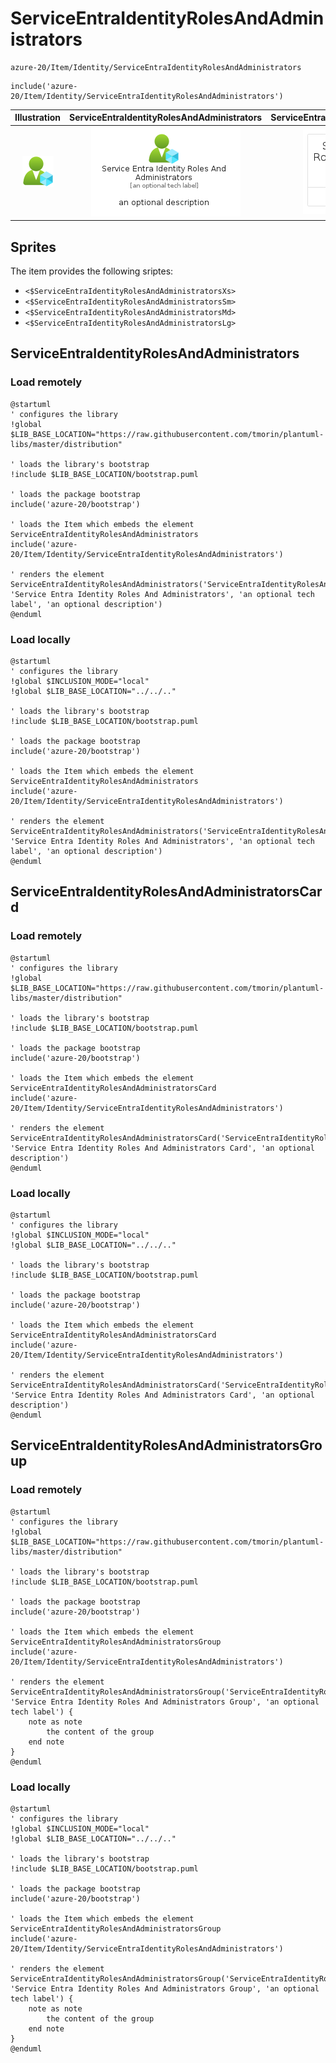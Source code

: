 # ServiceEntraIdentityRolesAndAdministrators


```text
azure-20/Item/Identity/ServiceEntraIdentityRolesAndAdministrators
```

```text
include('azure-20/Item/Identity/ServiceEntraIdentityRolesAndAdministrators')
```



| Illustration | ServiceEntraIdentityRolesAndAdministrators | ServiceEntraIdentityRolesAndAdministratorsCard | ServiceEntraIdentityRolesAndAdministratorsGroup |
| :---: | :---: | :---: | :---: |
| ![illustration for Illustration](../../../azure-20/Item/Identity/ServiceEntraIdentityRolesAndAdministrators.png) | ![illustration for ServiceEntraIdentityRolesAndAdministrators](../../../azure-20/Item/Identity/ServiceEntraIdentityRolesAndAdministrators.Local.png) | ![illustration for ServiceEntraIdentityRolesAndAdministratorsCard](../../../azure-20/Item/Identity/ServiceEntraIdentityRolesAndAdministratorsCard.Local.png) | ![illustration for ServiceEntraIdentityRolesAndAdministratorsGroup](../../../azure-20/Item/Identity/ServiceEntraIdentityRolesAndAdministratorsGroup.Local.png) |



## Sprites
The item provides the following sriptes:

- `<$ServiceEntraIdentityRolesAndAdministratorsXs>`
- `<$ServiceEntraIdentityRolesAndAdministratorsSm>`
- `<$ServiceEntraIdentityRolesAndAdministratorsMd>`
- `<$ServiceEntraIdentityRolesAndAdministratorsLg>`





## ServiceEntraIdentityRolesAndAdministrators

### Load remotely
```plantuml
@startuml
' configures the library
!global $LIB_BASE_LOCATION="https://raw.githubusercontent.com/tmorin/plantuml-libs/master/distribution"

' loads the library's bootstrap
!include $LIB_BASE_LOCATION/bootstrap.puml

' loads the package bootstrap
include('azure-20/bootstrap')

' loads the Item which embeds the element ServiceEntraIdentityRolesAndAdministrators
include('azure-20/Item/Identity/ServiceEntraIdentityRolesAndAdministrators')

' renders the element
ServiceEntraIdentityRolesAndAdministrators('ServiceEntraIdentityRolesAndAdministrators', 'Service Entra Identity Roles And Administrators', 'an optional tech label', 'an optional description')
@enduml
```

### Load locally
```plantuml
@startuml
' configures the library
!global $INCLUSION_MODE="local"
!global $LIB_BASE_LOCATION="../../.."

' loads the library's bootstrap
!include $LIB_BASE_LOCATION/bootstrap.puml

' loads the package bootstrap
include('azure-20/bootstrap')

' loads the Item which embeds the element ServiceEntraIdentityRolesAndAdministrators
include('azure-20/Item/Identity/ServiceEntraIdentityRolesAndAdministrators')

' renders the element
ServiceEntraIdentityRolesAndAdministrators('ServiceEntraIdentityRolesAndAdministrators', 'Service Entra Identity Roles And Administrators', 'an optional tech label', 'an optional description')
@enduml
```

## ServiceEntraIdentityRolesAndAdministratorsCard

### Load remotely
```plantuml
@startuml
' configures the library
!global $LIB_BASE_LOCATION="https://raw.githubusercontent.com/tmorin/plantuml-libs/master/distribution"

' loads the library's bootstrap
!include $LIB_BASE_LOCATION/bootstrap.puml

' loads the package bootstrap
include('azure-20/bootstrap')

' loads the Item which embeds the element ServiceEntraIdentityRolesAndAdministratorsCard
include('azure-20/Item/Identity/ServiceEntraIdentityRolesAndAdministrators')

' renders the element
ServiceEntraIdentityRolesAndAdministratorsCard('ServiceEntraIdentityRolesAndAdministratorsCard', 'Service Entra Identity Roles And Administrators Card', 'an optional description')
@enduml
```

### Load locally
```plantuml
@startuml
' configures the library
!global $INCLUSION_MODE="local"
!global $LIB_BASE_LOCATION="../../.."

' loads the library's bootstrap
!include $LIB_BASE_LOCATION/bootstrap.puml

' loads the package bootstrap
include('azure-20/bootstrap')

' loads the Item which embeds the element ServiceEntraIdentityRolesAndAdministratorsCard
include('azure-20/Item/Identity/ServiceEntraIdentityRolesAndAdministrators')

' renders the element
ServiceEntraIdentityRolesAndAdministratorsCard('ServiceEntraIdentityRolesAndAdministratorsCard', 'Service Entra Identity Roles And Administrators Card', 'an optional description')
@enduml
```

## ServiceEntraIdentityRolesAndAdministratorsGroup

### Load remotely
```plantuml
@startuml
' configures the library
!global $LIB_BASE_LOCATION="https://raw.githubusercontent.com/tmorin/plantuml-libs/master/distribution"

' loads the library's bootstrap
!include $LIB_BASE_LOCATION/bootstrap.puml

' loads the package bootstrap
include('azure-20/bootstrap')

' loads the Item which embeds the element ServiceEntraIdentityRolesAndAdministratorsGroup
include('azure-20/Item/Identity/ServiceEntraIdentityRolesAndAdministrators')

' renders the element
ServiceEntraIdentityRolesAndAdministratorsGroup('ServiceEntraIdentityRolesAndAdministratorsGroup', 'Service Entra Identity Roles And Administrators Group', 'an optional tech label') {
    note as note
        the content of the group
    end note
}
@enduml
```

### Load locally
```plantuml
@startuml
' configures the library
!global $INCLUSION_MODE="local"
!global $LIB_BASE_LOCATION="../../.."

' loads the library's bootstrap
!include $LIB_BASE_LOCATION/bootstrap.puml

' loads the package bootstrap
include('azure-20/bootstrap')

' loads the Item which embeds the element ServiceEntraIdentityRolesAndAdministratorsGroup
include('azure-20/Item/Identity/ServiceEntraIdentityRolesAndAdministrators')

' renders the element
ServiceEntraIdentityRolesAndAdministratorsGroup('ServiceEntraIdentityRolesAndAdministratorsGroup', 'Service Entra Identity Roles And Administrators Group', 'an optional tech label') {
    note as note
        the content of the group
    end note
}
@enduml
```


